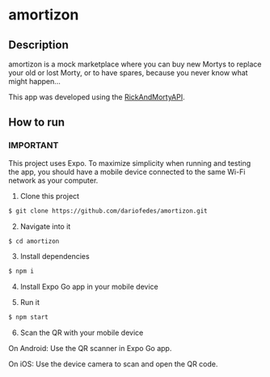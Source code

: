 # amortizon

## Description

amortizon is a mock marketplace where you can buy new Mortys to replace your old or lost Morty, or to have spares, because you never know what might happen...

This app was developed using the [RickAndMortyAPI](https://rickandmortyapi.com/).

## How to run

### IMPORTANT
This project uses Expo. To maximize simplicity when running and testing the app, you should have a mobile device connected to the same Wi-Fi network as your computer.

1. Clone this project
```bash
$ git clone https://github.com/dariofedes/amortizon.git
```

2. Navigate into it
```bash
$ cd amortizon
```

3. Install dependencies
```bash
$ npm i
```

4. Install Expo Go app in your mobile device

5. Run it
```bash
$ npm start
```

6. Scan the QR with your mobile device

On Android:
Use the QR scanner in Expo Go app.

On iOS:
Use the device camera to scan and open the QR code.

